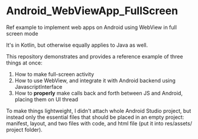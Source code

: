# Android_WebViewApp_FullScreen

Ref example to implement web apps on Android using WebView in full screen mode

It's in Kotlin, but otherwise equally applies to Java as well.

This repository demonstrates and provides a reference example of three things at once:

1. How to make full-screen activity
2. How to use WebView, and integrate it with Android backend using JavascriptInterface
3. How to __properly__ make calls back and forth between JS and Android, placing them on UI thread

To make things lightweight, I didn't attach whole Android Studio project, but instead only the essential files that should be placed in an empty project: manifest, layout, and two files with code, and html file (put it into res/assets/ project folder).
